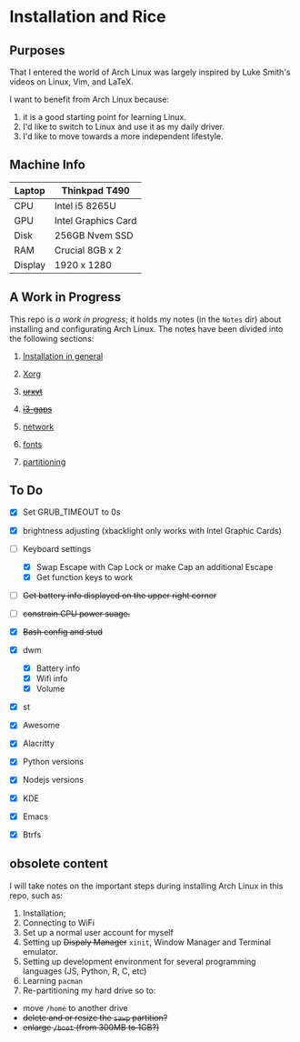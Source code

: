 # Installation and Rice

## Purposes
That I entered the world of Arch Linux was largely inspired by Luke Smith's videos on
Linux, Vim, and LaTeX. 

I want to benefit from Arch Linux because:
1. it is a good starting point for learning Linux.
3. I'd like to switch to Linux and use it as my daily driver.
4. I'd like to move towards a more independent lifestyle.

## Machine Info
|Laptop|Thinkpad T490|
|--|--|
|CPU|Intel i5 8265U|
|GPU|Intel Graphics Card|
|Disk|256GB Nvem SSD|
|RAM|Crucial 8GB x 2|
|Display|1920 x 1280|

## A Work in Progress
This repo is *a work in progress*; it holds my notes (in the `Notes` dir) about installing and configurating Arch Linux. The notes have been divided into the following sections:
1. [Installation in general](https://github.com/Linerre/Arch/blob/master/Notes/00-installation.md)
2. [Xorg](https://github.com/Linerre/Arch/blob/master/Notes/01-xorg.md)
3. ~~[urxvt](https://github.com/Linerre/Arch/blob/master/Notes/02-urxvt.md)~~

4. ~~[i3-gaps](https://github.com/Linerre/Arch/blob/master/Notes/03-i3wm.md)~~
5. [network](https://github.com/Linerre/Arch/blob/master/Notes/04-network.md)
6. [fonts](https://github.com/Linerre/Arch/blob/master/Notes/05-fonts.md)
7. [partitioning](https://github.com/Linerre/Arch/blob/master/Notes/06-partitioning.md)

## To Do
- [x] Set GRUB_TIMEOUT to 0s
- [x] brightness adjusting (xbacklight only works with Intel Graphic Cards)
- [ ] Keyboard settings
  - [x] Swap Escape with Cap Lock or make Cap an additional Escape
  - [x] Get function keys to work
- [ ] ~~Get battery info displayed on the upper right corner~~
- [ ] ~~constrain CPU power suage.~~
- [x] ~~Bash config and stud~~
- [x] dwm
  - [x] Battery info
  - [x] Wifi info
  - [x] Volume
- [x] st
- [x] Awesome
- [X] Alacritty
- [x] Python versions
- [x] Nodejs versions
- [X] KDE
- [x] Emacs
- [X] Btrfs


## obsolete content
I will take notes on the important steps during installing Arch Linux in this repo, such as:
1. Installation;
2. Connecting to WiFi
3. Set up a normal user account for myself
4. Setting up ~~Dispaly Manager~~ `xinit`, Window Manager and Terminal emulator.
5. Setting up development environment for several programming languages (JS, Python, R, C, etc)
6. Learning `pacman`
7. Re-partitioning my hard drive so to:
  - move `/home` to another drive
  - ~~delete and or resize the `sawp` partition?~~
  - ~~enlarge `/boot` (from 300MB to 1GB?)~~


